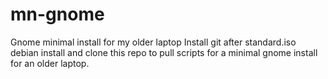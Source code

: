 # mn-gnome
Gnome minimal install for my older laptop
Install git after standard.iso debian install and clone this repo to pull scripts for 
a minimal gnome install for an older laptop.
